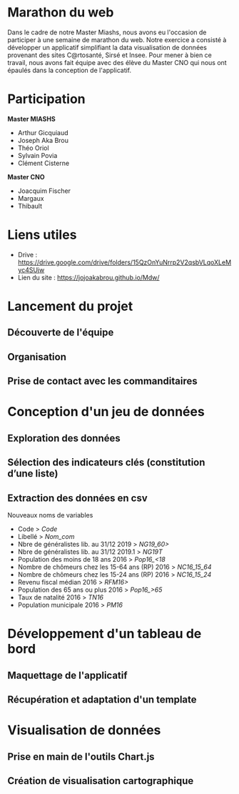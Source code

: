 # Marathon du web

Dans le cadre de notre Master Miashs, nous avons eu l'occasion de participer à une semaine de marathon du web. Notre exercice a consisté à développer un applicatif simplifiant la data visualisation de données provenant des sites C@rtosanté, Sirsé et Insee. Pour mener à bien ce travail, nous avons fait équipe avec des élève du Master CNO qui nous ont épaulés dans la conception de l'applicatif.

# Participation

<b>Master MIASHS</b>

  - Arthur Gicquiaud
  - Joseph Aka Brou
  - Théo Oriol
  - Sylvain Povia
  - Clément Cisterne
  
 <b> Master CNO</b>
  - Joacquim Fischer
  - Margaux
  - Thibault
# Liens utiles
  - Drive : https://drive.google.com/drive/folders/15QzOnYuNrrp2V2qsbVLqoXLeMyc4SUjw
  - Lien du site : https://jojoakabrou.github.io/Mdw/

# Lancement du projet
## Découverte de l'équipe
  
## Organisation

## Prise de contact avec les commanditaires 

# Conception d'un jeu de données

## Exploration des données

## Sélection des indicateurs clés (constitution d’une liste)

## Extraction des données en csv
Nouveaux noms de variables
  - Code > *Code*
  - Libellé > *Nom_com*
  - Nbre de généralistes lib. au 31/12 2019 > *NG19_60>*
  - Nbre de généralistes lib. au 31/12 2019.1 > *NG19T*
  - Population des moins de 18 ans 2016 > *Pop16_<18*
  - Nombre de chômeurs chez les 15-64 ans (RP) 2016 > *NC16_15_64*
  - Nombre de chômeurs chez les 15-24 ans (RP) 2016 > *NC16_15_24*
  - Revenu fiscal médian 2016 > *RFM16>*
  - Population des 65 ans ou plus 2016 > *Pop16_>65*
  - Taux de natalité 2016 > *TN16*
  - Population municipale 2016 > *PM16*


  
# Développement d'un tableau de bord
## Maquettage de l'applicatif
## Récupération et adaptation d'un template
  
# Visualisation de données 
## Prise en main de l'outils Chart.js
## Création de visualisation cartographique

